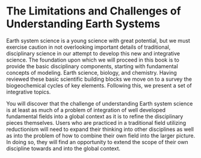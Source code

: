 # The Limitations and Challenges of Understanding Earth Systems

Earth system science is a young science with great potential, but we must exercise caution in not overlooking important details of traditional, disciplinary science in our attempt to develop this new and integrative science. The foundation upon which we will proceed in this book is to provide the basic disciplinary components, starting with fundamental concepts of modeling. Earth science, biology, and chemistry. Having reviewed these basic scientific building blocks we move on to a survey the biogeochemical cycles of key elements. Following this, we present a set of integrative topics. 

You will discover that the challenge of understanding Earth system science is at least as much of a problem of integration of well developed fundamental fields into a global context as it is to refine the disciplinary pieces themselves. Users who are practiced in a traditional field utilizing reductionism will need to expand their thinking into other disciplines as well as into the problem of how to combine their own field into the larger picture. In doing so, they will find an opportunity to extend the scope of their own discipline towards and into the global context.


